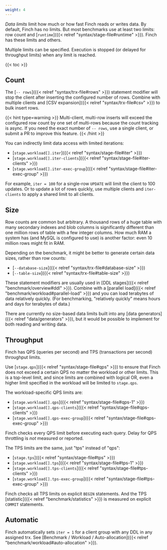 ```yaml
---
weight: 4
---
```


_Data limits_ limit how much or how fast Finch reads or writes data.
By default, Finch has no limits.
But most benchmarks use at least two limits: row count and [`runtime`]({{< relref "syntax/stage-file#runtime" >}}).
Finch has these limits and others.

Multiple limits can be specified.
Execution is stopped (or delayed for throughput limits) when any limit is reached.

{{< toc >}}

## Count

The [`-- rows`]({{< relref "syntax/trx-file#rows" >}}) statement modifier will stop the client after inserting the configured number of rows.
Combine with multiple clients and [CSV expansion]({{< relref "syntax/trx-file#csv" >}}) to bulk insert rows.

{{< hint type=warning >}}
Multi-client, multi-row inserts will exceed the configured row count by one set of multi-rows because the count tracking is async.
If you need the exact number of `-- rows`, use a single client, or submit a PR to improve this feature.
{{< /hint >}}

You can indirectly limit data access with limited iterations:

* [`stage.workload[].iter`]({{< relref "syntax/stage-file#iter" >}})
* [`stage.workload[].iter-clients`]({{< relref "syntax/stage-file#iter-clients" >}})
* [`stage.workload[].iter-exec-group`]({{< relref "syntax/stage-file#iter-exec-group" >}})

For example, `iter = 100` for a single-row `UPDATE` will limit the client to 100 updates.
Or to update a lot of rows quickly, use multiple clients and `iter-clients` to apply a shared limit to all clients.

## Size

Row counts are common but arbitrary.
A thousand rows of a huge table with many secondary indexes and blob columns is significantly different than one million rows of table with a few integer columns.
How much RAM a system has (and MySQL is configured to use) is another factor: even 10 million rows might fit in RAM.

Depending on the benchmark, it might be better to generate certain data sizes, rather than row counts:

* [`--database-size`]({{< relref "syntax/trx-file#database-size" >}})
* [`--table-size`]({{< relref "syntax/trx-file#table-size" >}})

These statement modifiers are usually used in [DDL stages]({{< relref "benchmark/overview#ddl" >}}).
Combine with a [parallel load]({{< relref "benchmark/workload#parallel-load" >}}) and you can load terabytes of data relatively quickly.
(For benchmarking, "relatively quickly" means hours and days for terabytes of data.)

There are currently no size-based data limits built into any [data generators]({{< relref "data/generators" >}}), but it would be possible to implement for both reading and writing data.

## Throughput

Finch has QPS (queries per second) and TPS (transactions per second) throughput limits.

Use [`stage.qps`]({{< relref "syntax/stage-file#qps" >}}) to ensure that Finch does not exceed a certain QPS no matter the workload or other limits.
This is a top-level limit, and since limits are combined with logical OR, even a higher limit specified in the workload will be limited to `stage.qps`.

The workload-specific QPS limits are:

* [`stage.workload[].qps`]({{< relref "syntax/stage-file#qps-1" >}})
* [`stage.workload[].qps-clients`]({{< relref "syntax/stage-file#qps-clients" >}})
* [`stage.workload[].qps-exec-group`]({{< relref "syntax/stage-file#qps-exec-group" >}})

Finch checks every QPS limit before executing each query.
Delay for QPS throttling is _not_ measured or reported.

The TPS limits are the same, just "tps" instead of "qps":

* [`stage.tps`]({{< relref "syntax/stage-file#tps" >}})
* [`stage.workload[].tps`]({{< relref "syntax/stage-file#tps-1" >}})
* [`stage.workload[].tps-clients`]({{< relref "syntax/stage-file#tps-clients" >}})
* [`stage.workload[].tps-exec-group`]({{< relref "syntax/stage-file#tps-exec-group" >}})

Finch checks all TPS limits on explicit `BEGIN` statements.
And the TPS [statistic]({{< relref "benchmark/statistics" >}}) is measured on explicit `COMMIT` statements.

## Automatic

Finch automatically sets `iter = 1` for a client group with any DDL in any assigned trx.
See [Benchmark / Workload / Auto-allocation]({{< relref "benchmark/workload#auto-allocation" >}}).
